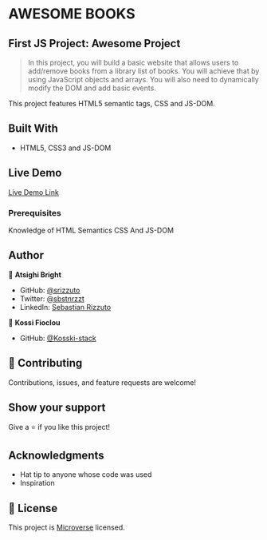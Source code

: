 # AWESOME BOOKS
## First JS Project: Awesome Project

> In this project, you will build a basic website that allows users to add/remove books from a library list of books. You will achieve that by using JavaScript objects and arrays. You will also need to dynamically modify the DOM and add basic events.

This project features HTML5 semantic tags, CSS and JS-DOM.

## Built With

- HTML5, CSS3 and JS-DOM

## Live Demo

[Live Demo Link](https://srizzuto.github.io/AwesomeBooks/)


### Prerequisites

Knowledge of HTML Semantics CSS And JS-DOM

## Author

👤 **Atsighi Bright**

- GitHub: [@srizzuto](https://github.com/srizzuto/)
- Twitter: [@sbstnrzzt](https://twitter.com/sbstnrzzt)
- LinkedIn: [Sebastian Rizzuto](https://linkedin.com/srizzuto/)

👤 **Kossi Fioclou**

- GitHub: [@Kosski-stack](https://github.com/Kossi-stack)

## 🤝 Contributing

Contributions, issues, and feature requests are welcome!

## Show your support

Give a ⭐️ if you like this project!

## Acknowledgments

- Hat tip to anyone whose code was used
- Inspiration

## 📝 License

This project is [Microverse](https://www.microverse.org/) licensed.